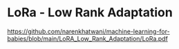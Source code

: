 # LoRa - Low Rank Adaptation


https://github.com/narenkhatwani/machine-learning-for-babies/blob/main/LoRA_Low_Rank_Adaptation/LoRa.pdf
